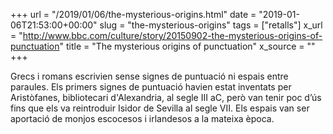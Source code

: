 +++
url = "/2019/01/06/the-mysterious-origins.html"
date = "2019-01-06T21:53:00+00:00"
slug = "the-mysterious-origins"
tags = ["retalls"]
x_url = "http://www.bbc.com/culture/story/20150902-the-mysterious-origins-of-punctuation"
title = "The mysterious origins of punctuation"
x_source = ""
+++


Grecs i romans escrivien sense signes de puntuació ni espais entre paraules. Els primers signes de puntuació havien estat inventats per Aristòfanes, bibliotecari d'Alexandria, al segle III aC, però van tenir poc d’ús fins que els va reintroduir Isidor de Sevilla al segle VII. Els espais van ser aportació de monjos escocesos i irlandesos a la mateixa època.

